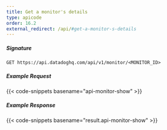 ```yaml
---
title: Get a monitor's details
type: apicode
order: 16.2
external_redirect: /api/#get-a-monitor-s-details
---
```


##### Signature
`GET https://api.datadoghq.com/api/v1/monitor/<MONITOR_ID>`
##### Example Request
{{< code-snippets basename="api-monitor-show" >}}
##### Example Response
{{< code-snippets basename="result.api-monitor-show" >}}

